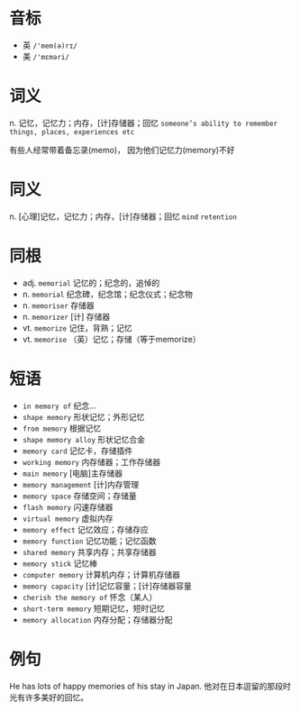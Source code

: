 # 音标

- 英 `/'mem(ə)rɪ/`
- 美 `/'mɛməri/`

# 词义

n. 记忆，记忆力；内存，[计]存储器；回忆
`someone’s ability to remember things, places, experiences etc`



有些人经常带着备忘录(memo)， 因为他们记忆力(memory)不好

# 同义

n. [心理]记忆，记忆力；内存，[计]存储器；回忆
`mind` `retention`

# 同根

- adj. `memorial` 记忆的；纪念的，追悼的
- n. `memorial` 纪念碑，纪念馆；纪念仪式；纪念物
- n. `memoriser` 存储器
- n. `memorizer` [计] 存储器
- vt. `memorize` 记住，背熟；记忆
- vt. `memorise` （英）记忆；存储（等于memorize）

# 短语

- `in memory of` 纪念…
- `shape memory` 形状记忆；外形记忆
- `from memory` 根据记忆
- `shape memory alloy` 形状记忆合金
- `memory card` 记忆卡，存储插件
- `working memory` 内存储器；工作存储器
- `main memory` [电脑]主存储器
- `memory management` [计]内存管理
- `memory space` 存储空间；存储量
- `flash memory` 闪速存储器
- `virtual memory` 虚拟内存
- `memory effect` 记忆效应；存储存应
- `memory function` 记忆功能；记忆函数
- `shared memory` 共享内存；共享存储器
- `memory stick` 记忆棒
- `computer memory` 计算机内存；计算机存储器
- `memory capacity` [计]记忆容量；[计]存储器容量
- `cherish the memory of` 怀念（某人）
- `short-term memory` 短期记忆，短时记忆
- `memory allocation` 内存分配；存储器分配

# 例句

He has lots of happy memories of his stay in Japan.
他对在日本逗留的那段时光有许多美好的回忆。


